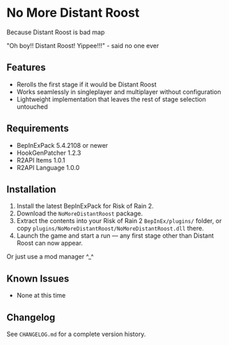 # No More Distant Roost

Because Distant Roost is bad map

"Oh boy!! Distant Roost! Yippee!!!" - said no one ever

## Features
- Rerolls the first stage if it would be Distant Roost
- Works seamlessly in singleplayer and multiplayer without configuration
- Lightweight implementation that leaves the rest of stage selection untouched

## Requirements
- BepInExPack 5.4.2108 or newer
- HookGenPatcher 1.2.3
- R2API Items 1.0.1
- R2API Language 1.0.0

## Installation
1. Install the latest BepInExPack for Risk of Rain 2.
2. Download the `NoMoreDistantRoost` package.
3. Extract the contents into your Risk of Rain 2 `BepInEx/plugins/` folder, or copy `plugins/NoMoreDistantRoost/NoMoreDistantRoost.dll` there.
4. Launch the game and start a run — any first stage other than Distant Roost can now appear.

Or just use a mod manager ^_^

## Known Issues
- None at this time

## Changelog
See `CHANGELOG.md` for a complete version history.

